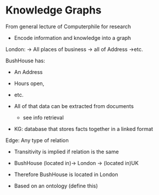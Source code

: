 # Knowledge Graphs 
From general lecture of Computerphile for research

- Encode information and knowledge into a graph

London:
-> All places of business
-> all of Address
->etc.

BushHouse has:
- An Address
- Hours open,
- etc.

- All of that data can be extracted from documents
    - see info retrieval

- KG: database that stores facts together in a linked format


Edge: Any type of relation
- Transitivity is implied if relation is the same
- BushHouse (located in)-> London -> (located in)UK
- Therefore BushHouse is located in London

- Based on an ontology (define this)